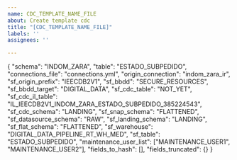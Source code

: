```yaml
---
name: CDC_TEMPLATE_NAME_FILE
about: Create template cdc
title: "[CDC_TEMPLATE_NAME_FILE]"
labels: ''
assignees: ''

---
```


{
"schema": "INDOM_ZARA",
"table": "ESTADO_SUBPEDIDO",
"connections_file": "connections.yml",
"origin_connection": "indom_zara_ir",
"sf_origin_prefix": "IEECDB2V1",
"sf_bbdd": "SECURE_RESOURCES",
"sf_bbdd_target": "DIGITAL_DATA",
"sf_cdc_table": "NOT_YET",
"sf_cdc_il_table": "IL_IEECDB2V1_INDOM_ZARA_ESTADO_SUBPEDIDO_385224543",
"sf_cdc_schema": "LANDING",
"sf_snap_schema": "FLATTENED",
"sf_datasource_schema": "RAW",
"sf_landing_schema": "LANDING",
"sf_flat_schema": "FLATTENED",
"sf_warehouse": "DIGITAL_DATA_PIPELINE_RT_WH_MED",
"sf_table": "ESTADO_SUBPEDIDO",
"maintenance_user_list": ["MAINTENANCE_USER1", "MAINTENANCE_USER2"],
"fields_to_hash": [],
"fields_truncated": {}
}
